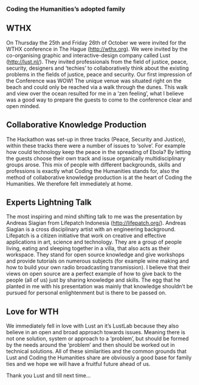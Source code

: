 ### Coding the Humanities’s adopted family
## WTHX
On Thursday the 25th and Friday 26th of October we were invited for the WTHX conference in The Hague (http://wthx.org). We were invited by the co-organising graphic and interactive-design company called Lust (http://lust.nl/). They invited professionals from the field of justice, peace, security, designers and ‘techies’ to collaboratively think about the existing problems in the fields of justice, peace and security. Our first impression of the Conference was WOW! The unique venue was situated right on the beach and could only be reached via a walk through the dunes. This walk and view over the ocean resulted for me in a ‘zen feeling’, what I believe was a good way to prepare the guests to come to the conference clear and open minded.  

## Collaborative Knowledge Production
The Hackathon was set-up in three tracks (Peace, Security and Justice), within these tracks there were a number of issues to ‘solve’. For example how could technology keep the peace in the spreading of Ebola? By letting the guests choose their own track and issue organically multidisciplinary groups arose. This mix of people with different backgrounds, skills and professions is exactly what Coding the Humanities stands for, also the method of collaborative knowledge production is at the heart of Coding the Humanities. We therefore felt immediately at home.    

## Experts Lightning Talk
The most inspiring and mind shifting talk to me was the presentation by Andreas Siagian from Lifepatch Indonesia (http://lifepatch.org/). Andreas Siagian is a cross disciplinary artist with an engineering background. Lifepatch is a citizen initiative that work on creative and effective applications in art, science and technology. They are a group of people living, eating and sleeping together in a villa, that also acts as their workspace. They stand for open source knowledge and give workshops and provide tutorials on numerous subjects (for example wine making and how to build your own radio broadcasting transmission). I believe that their views on open source are a perfect example of how to give back to the people (all of us) just by sharing knowledge and skills. The egg that he planted in me with his presentation was mainly that knowledge shouldn’t be pursued for personal enlightenment but is there to be passed on.  

## Love for WTH
We immediately fell in love with Lust an it’s LustLab because they also believe in an open and broad approach towards issues. Meaning there is not one solution, system or approach to a ‘problem’, but should be formed by the needs around the ‘problem’ and then should be worked out in technical solutions. All of these similarities and the common grounds that Lust and Coding the Humanities share are obviously a good base for family ties and we hope we will have a fruitful future ahead of us. 

Thank you Lust and till next time…

